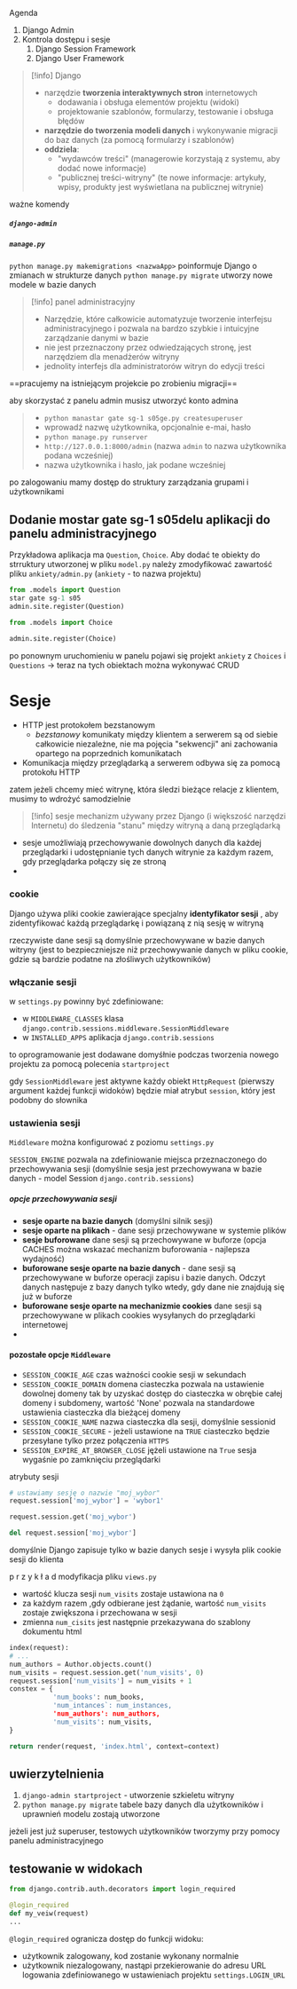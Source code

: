 
Agenda
1. Django Admin
2. Kontrola dostępu i sesje
	1. Django Session Framework
	2. Django User Framework


>[!info] Django
>- narzędzie **tworzenia interaktywnych stron** internetowych
>	- dodawania i obsługa elementów projektu (widoki)
>	- projektowanie szablonów, formularzy, testowanie i obsługa błędów
>- **narzędzie do tworzenia modeli danych** i wykonywanie migracji do baz danych (za pomocą formularzy i szablonów)
>- **oddziela**:
>	- "wydawców treści" (managerowie korzystają z systemu, aby dodać nowe informacje)
>	- "publicznej treści-witryny" (te nowe informacje: artykuły, wpisy, produkty jest wyświetlana na publicznej witrynie)

ważne komendy
##### `django-admin`
##### `manage.py`

`python manage.py makemigrations <nazwaApp>` poinformuje Django o zmianach w strukturze danych
`python manage.py migrate` utworzy nowe modele w bazie danych



>[!info] panel administracyjny
> - Narzędzie, które całkowicie automatyzuje tworzenie interfejsu administracyjnego i pozwala na bardzo szybkie i intuicyjne zarządzanie danymi w bazie
> - nie jest przeznaczony przez odwiedzających stronę, jest narzędziem dla menadżerów witryny
> - jednolity interfejs dla administratorów witryn do edycji treści

==pracujemy na istniejącym projekcie po zrobieniu migracji==

aby skorzystać z panelu admin  musisz utworzyć konto admina 
> 	- `python manastar gate sg-1 s05ge.py createsuperuser`
> 	- wprowadź nazwę użytkownika, opcjonalnie e-mai, hasło
> 	- `python manage.py runserver`
> 	- `http://127.0.0.1:8000/admin` (nazwa `admin` to nazwa użytkownika podana wcześniej)
> 	- nazwa użytkownika i hasło, jak podane wcześniej

po zalogowaniu mamy dostęp do struktury zarządzania grupami i użytkownikami


## Dodanie mostar gate sg-1 s05delu aplikacji do panelu administracyjnego

Przykładowa aplikacja ma `Question`, `Choice`. Aby dodać te obiekty do strruktury utworzonej w pliku `model.py` należy zmodyfikować zawartość pliku `ankiety/admin.py` (`ankiety` - to nazwa projektu)
```python
from .models import Question
star gate sg-1 s05
admin.site.register(Question)

from .models import Choice

admin.site.register(Choice)
```

po ponownym uruchomieniu w panelu pojawi się projekt `ankiety` z `Choices` i `Questions` -> teraz na tych obiektach można wykonywać CRUD



# Sesje
- HTTP jest protokołem bezstanowym
	- *bezstanowy* komunikaty między klientem a serwerem są od siebie całkowicie niezależne, nie ma pojęcia "sekwencji" ani zachowania opartego na poprzednich komunikatach
- Komunikacja między przeglądarką a serwerem odbywa się za pomocą protokołu HTTP

zatem jeżeli chcemy mieć witrynę, która śledzi bieżące relacje z klientem, musimy to wdrożyć samodzielnie

>[!info] sesje
>mechanizm używany przez Django (i większość narzędzi Internetu) do śledzenia "stanu" między witryną a daną przeglądarką

- sesje umożliwiają przechowywanie dowolnych danych dla każdej przeglądarki i udostępnianie tych danych witrynie za każdym razem, gdy przeglądarka  połączy się ze stroną 
- 
### cookie
Django używa pliki cookie zawierające specjalny **identyfikator sesji** , aby zidentyfikować każdą przeglądarkę i powiązaną z nią sesję w witryną

rzeczywiste dane sesji są domyślnie przechowywane w bazie danych witryny (jest to bezpieczniejsze niż przechowywanie danych w pliku cookie, gdzie są bardzie podatne na złośliwych użytkowników)

### włączanie sesji
w `settings.py` powinny być zdefiniowane:
- w `MIDDLEWARE_CLASSES` klasa `django.contrib.sessions.middleware.SessionMiddleware`
- w `INSTALLED_APPS` aplikacja `django.contrib.sessions`

to oprogramowanie jest dodawane domyśłnie podczas tworzenia nowego projektu za pomocą polecenia `startproject`

gdy `SessionMiddleware`  jest aktywne każdy obiekt `HttpRequest` (pierwszy argument każdej funkcji widoków) będzie miał atrybut `session`,  który jest podobny do słownika

### ustawienia sesji
`Middleware` można konfigurować z poziomu `settings.py`

`SESSION_ENGINE` pozwala na zdefiniowanie miejsca przeznaczonego do przechowywania sesji (domyślnie sesja jest przechowywana w bazie danych - model Session `django.contrib.sessions`)

##### opcje przechowywania sesji
- **sesje oparte na bazie danych** (domyślni silnik sesji)
- **sesje oparte na plikach** - dane sesji przechowywane w systemie plików
- **sesje buforowane** dane sesji są przechowywane w buforze (opcja CACHES można wskazać mechanizm buforowania - najlepsza wydajność)
- **buforowane sesje oparte na bazie danych** - dane sesji są przechowywane w buforze operacji zapisu i bazie danych. Odczyt danych następuje z bazy danych tylko wtedy, gdy dane nie znajdują się już w buforze
- **buforowane sesje oparte na mechanizmie cookies** dane sesji są przechowywane w plikach cookies wysyłanych do przeglądarki internetowej
- 
#### pozostałe opcje `Middleware`
- `SESSION_COOKIE_AGE` czas ważności cookie sesji w sekundach
- `SESSION_COOKIE_DOMAIN` domena ciasteczka pozwala na ustawienie dowolnej domeny tak by uzyskać dostęp do ciasteczka w obrębie całej domeny i subdomeny, wartość 'None' pozwala na standardowe ustawienia ciasteczka dla bieżącej domeny
- `SESSION_COOKIE_NAME` nazwa ciasteczka dla sesji, domyślnie sessionid
- `SESSION_COOKIE_SECURE` - jeżeli ustawione na `TRUE` ciasteczko będzie przesyłane tylko przez połączenia `HTTPS`
- `SESSION_EXPIRE_AT_BROWSER_CLOSE` jężeli ustawione na `True` sesja wygaśnie po zamknięciu przeglądarki

atrybuty sesji
```python
# ustawiamy sesję o nazwie "moj_wybor"
request.session['moj_wybor'] = 'wybor1'

request.session.get('moj_wybor')

del request.session['moj_wybor']
```

domyślnie Django zapisuje tylko w bazie danych sesje i wysyła plik cookie sesji do klienta

p r z y k ł a d
modyfikacja pliku `views.py`
- wartość klucza sesji `num_visits` zostaje ustawiona na `0`
- za każdym razem ,gdy odbierane jest żądanie, wartość `num_visits` zostaje zwiększona i przechowana w sesji
- zmienna `num_cisits` jest następnie przekazywana do szablony dokumentu html

```python
index(request):
# ...
num_authors = Author.objects.count()
num_visits = request.session.get('num_visits', 0)
request.session['num_visits'] = num_visits + 1
constex = {
		   'num_books': num_books,
		   'num_intances`: num_instances,
		   'num_authors': num_authors,
		   'num_visits': num_visits,
}

return render(request, 'index.html', context=context)
```

## uwierzytelnienia
1. `django-admin startproject` - utworzenie szkieletu witryny
2. `python manage.py migrate`  tabele bazy danych dla użytkowników i uprawnień modelu zostają utworzone

jeżeli jest już superuser, testowych użytkowników tworzymy przy pomocy panelu administracyjnego

## testowanie w widokach
```python
from django.contrib.auth.decorators import login_required

@login_required
def my_veiw(request)
...
```

`@login_required` ogranicza dostęp do funkcji widoku:
- użytkownik zalogowany, kod zostanie wykonany normalnie
- użytkownik niezalogowany, nastąpi przekierowanie do adresu URL  logowania zdefiniowanego w ustawieniach projektu  `settings.LOGIN_URL`













